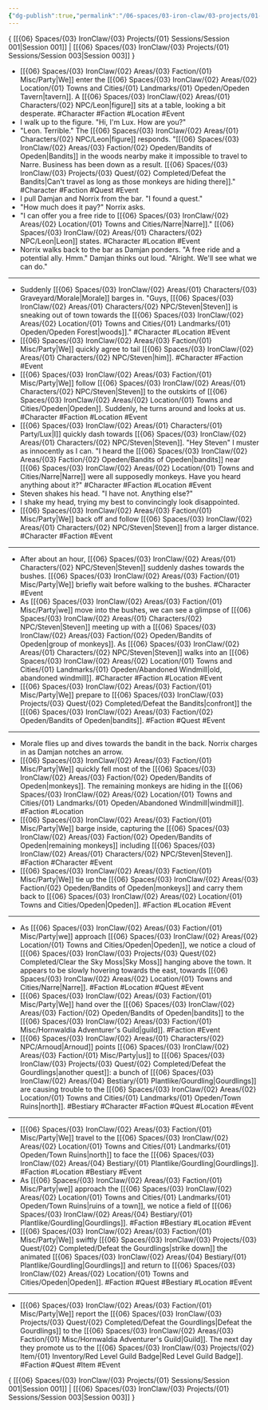 ```yaml
---
{"dg-publish":true,"permalink":"/06-spaces/03-iron-claw/03-projects/01-sessions/session-002/","title":"Session 002"}
---
```



{ [[{06} Spaces/{03} IronClaw/{03} Projects/{01} Sessions/Session 001\|Session 001]] | [[{06} Spaces/{03} IronClaw/{03} Projects/{01} Sessions/Session 003\|Session 003]] }

- [[{06} Spaces/{03} IronClaw/{02} Areas/{03} Faction/{01} Misc/Party\|We]] enter the [[{06} Spaces/{03} IronClaw/{02} Areas/{02} Location/{01} Towns and Cities/{01} Landmarks/{01} Opeden/Opeden Tavern\|tavern]]. A [[{06} Spaces/{03} IronClaw/{02} Areas/{01} Characters/{02} NPC/Leon\|figure]] sits at a table, looking a bit desperate. #Character #Faction #Location #Event
- I walk up to the figure. "Hi, I'm Lux. How are you?"
- "Leon. Terrible." The [[{06} Spaces/{03} IronClaw/{02} Areas/{01} Characters/{02} NPC/Leon\|figure]] responds. "[[{06} Spaces/{03} IronClaw/{02} Areas/{03} Faction/{02} Opeden/Bandits of Opeden\|Bandits]] in the woods nearby make it impossible to travel to Narre. Business has been down as a result. [[{06} Spaces/{03} IronClaw/{03} Projects/{03} Quest/{02} Completed/Defeat the Bandits\|Can't travel as long as those monkeys are hiding there]]." #Character #Faction #Quest #Event
- I pull Damjan and Norrix from the bar. "I found a quest."
- "How much does it pay?" Norrix asks.
- "I can offer you a free ride to [[{06} Spaces/{03} IronClaw/{02} Areas/{02} Location/{01} Towns and Cities/Narre\|Narre]]." [[{06} Spaces/{03} IronClaw/{02} Areas/{01} Characters/{02} NPC/Leon\|Leon]] states. #Character #Location #Event
- Norrix walks back to the bar as Damjan ponders. "A free ride and a potential ally. Hmm." Damjan thinks out loud. "Alright. We'll see what we can do."

---

- Suddenly [[{06} Spaces/{03} IronClaw/{02} Areas/{01} Characters/{03} Graveyard/Morale\|Morale]] barges in. "Guys, [[{06} Spaces/{03} IronClaw/{02} Areas/{01} Characters/{02} NPC/Steven\|Steven]] is sneaking out of town towards the [[{06} Spaces/{03} IronClaw/{02} Areas/{02} Location/{01} Towns and Cities/{01} Landmarks/{01} Opeden/Opeden Forest\|woods]]." #Character #Location #Event
- [[{06} Spaces/{03} IronClaw/{02} Areas/{03} Faction/{01} Misc/Party\|We]] quickly agree to tail [[{06} Spaces/{03} IronClaw/{02} Areas/{01} Characters/{02} NPC/Steven\|him]]. #Character #Faction #Event
- [[{06} Spaces/{03} IronClaw/{02} Areas/{03} Faction/{01} Misc/Party\|We]] follow [[{06} Spaces/{03} IronClaw/{02} Areas/{01} Characters/{02} NPC/Steven\|Steven]] to the outskirts of [[{06} Spaces/{03} IronClaw/{02} Areas/{02} Location/{01} Towns and Cities/Opeden\|Opeden]]. Suddenly, he turns around and looks at us. #Character #Faction #Location #Event
- [[{06} Spaces/{03} IronClaw/{02} Areas/{01} Characters/{01} Party/Lux\|I]] quickly dash towards [[{06} Spaces/{03} IronClaw/{02} Areas/{01} Characters/{02} NPC/Steven\|Steven]]. "Hey Steven" I muster as innocently as I can. "I heard the [[{06} Spaces/{03} IronClaw/{02} Areas/{03} Faction/{02} Opeden/Bandits of Opeden\|bandits]] near [[{06} Spaces/{03} IronClaw/{02} Areas/{02} Location/{01} Towns and Cities/Narre\|Narre]] were all supposedly monkeys. Have you heard anything about it?" #Character #Faction #Location #Event
- Steven shakes his head. "I have not. Anything else?"
- I shake my head, trying my best to convincingly look disappointed.
- [[{06} Spaces/{03} IronClaw/{02} Areas/{03} Faction/{01} Misc/Party\|We]] back off and follow [[{06} Spaces/{03} IronClaw/{02} Areas/{01} Characters/{02} NPC/Steven\|Steven]] from a larger distance. #Character #Faction #Event

---

- After about an hour, [[{06} Spaces/{03} IronClaw/{02} Areas/{01} Characters/{02} NPC/Steven\|Steven]] suddenly dashes towards the bushes. [[{06} Spaces/{03} IronClaw/{02} Areas/{03} Faction/{01} Misc/Party\|We]] briefly wait before walking to the bushes. #Character #Event
- As [[{06} Spaces/{03} IronClaw/{02} Areas/{03} Faction/{01} Misc/Party\|we]] move into the bushes, we can see a glimpse of [[{06} Spaces/{03} IronClaw/{02} Areas/{01} Characters/{02} NPC/Steven\|Steven]] meeting up with a [[{06} Spaces/{03} IronClaw/{02} Areas/{03} Faction/{02} Opeden/Bandits of Opeden\|group of monkeys]]. As [[{06} Spaces/{03} IronClaw/{02} Areas/{01} Characters/{02} NPC/Steven\|Steven]] walks into an [[{06} Spaces/{03} IronClaw/{02} Areas/{02} Location/{01} Towns and Cities/{01} Landmarks/{01} Opeden/Abandoned Windmill\|old, abandoned windmill]]. #Character #Faction #Location #Event
- [[{06} Spaces/{03} IronClaw/{02} Areas/{03} Faction/{01} Misc/Party\|We]] prepare to [[{06} Spaces/{03} IronClaw/{03} Projects/{03} Quest/{02} Completed/Defeat the Bandits\|confront]] the [[{06} Spaces/{03} IronClaw/{02} Areas/{03} Faction/{02} Opeden/Bandits of Opeden\|bandits]]. #Faction #Quest #Event

---

- Morale flies up and dives towards the bandit in the back. Norrix charges in as Damjan notches an arrow.
- [[{06} Spaces/{03} IronClaw/{02} Areas/{03} Faction/{01} Misc/Party\|We]] quickly fell most of the [[{06} Spaces/{03} IronClaw/{02} Areas/{03} Faction/{02} Opeden/Bandits of Opeden\|monkeys]]. The remaining monkeys are hiding in the [[{06} Spaces/{03} IronClaw/{02} Areas/{02} Location/{01} Towns and Cities/{01} Landmarks/{01} Opeden/Abandoned Windmill\|windmill]]. #Faction #Location
- [[{06} Spaces/{03} IronClaw/{02} Areas/{03} Faction/{01} Misc/Party\|We]] barge inside, capturing the [[{06} Spaces/{03} IronClaw/{02} Areas/{03} Faction/{02} Opeden/Bandits of Opeden\|remaining monkeys]] including [[{06} Spaces/{03} IronClaw/{02} Areas/{01} Characters/{02} NPC/Steven\|Steven]]. #Faction #Character #Event
- [[{06} Spaces/{03} IronClaw/{02} Areas/{03} Faction/{01} Misc/Party\|We]] tie up the [[{06} Spaces/{03} IronClaw/{02} Areas/{03} Faction/{02} Opeden/Bandits of Opeden\|monkeys]] and carry them back to [[{06} Spaces/{03} IronClaw/{02} Areas/{02} Location/{01} Towns and Cities/Opeden\|Opeden]]. #Faction #Location #Event

---

- As [[{06} Spaces/{03} IronClaw/{02} Areas/{03} Faction/{01} Misc/Party\|we]] approach [[{06} Spaces/{03} IronClaw/{02} Areas/{02} Location/{01} Towns and Cities/Opeden\|Opeden]], we notice a cloud of [[{06} Spaces/{03} IronClaw/{03} Projects/{03} Quest/{02} Completed/Clear the Sky Moss\|Sky Moss]] hanging above the town. It appears to be slowly hovering towards the east, towards [[{06} Spaces/{03} IronClaw/{02} Areas/{02} Location/{01} Towns and Cities/Narre\|Narre]]. #Faction #Location #Quest #Event
- [[{06} Spaces/{03} IronClaw/{02} Areas/{03} Faction/{01} Misc/Party\|We]] hand over the [[{06} Spaces/{03} IronClaw/{02} Areas/{03} Faction/{02} Opeden/Bandits of Opeden\|bandits]] to the [[{06} Spaces/{03} IronClaw/{02} Areas/{03} Faction/{01} Misc/Hornwaldia Adventurer's Guild\|guild]]. #Faction #Event
- [[{06} Spaces/{03} IronClaw/{02} Areas/{01} Characters/{02} NPC/Arnoud\|Arnoud]] points [[{06} Spaces/{03} IronClaw/{02} Areas/{03} Faction/{01} Misc/Party\|us]] to [[{06} Spaces/{03} IronClaw/{03} Projects/{03} Quest/{02} Completed/Defeat the Gourdlings\|another quest]]: a bunch of [[{06} Spaces/{03} IronClaw/{02} Areas/{04} Bestiary/{01} Plantlike/Gourdling\|Gourdlings]] are causing trouble to the [[{06} Spaces/{03} IronClaw/{02} Areas/{02} Location/{01} Towns and Cities/{01} Landmarks/{01} Opeden/Town Ruins\|north]]. #Bestiary #Character #Faction #Quest #Location #Event

---

- [[{06} Spaces/{03} IronClaw/{02} Areas/{03} Faction/{01} Misc/Party\|We]] travel to the [[{06} Spaces/{03} IronClaw/{02} Areas/{02} Location/{01} Towns and Cities/{01} Landmarks/{01} Opeden/Town Ruins\|north]] to face the [[{06} Spaces/{03} IronClaw/{02} Areas/{04} Bestiary/{01} Plantlike/Gourdling\|Gourdlings]]. #Faction #Location #Bestiary #Event
- As [[{06} Spaces/{03} IronClaw/{02} Areas/{03} Faction/{01} Misc/Party\|we]] approach the [[{06} Spaces/{03} IronClaw/{02} Areas/{02} Location/{01} Towns and Cities/{01} Landmarks/{01} Opeden/Town Ruins\|ruins of a town]], we notice a field of [[{06} Spaces/{03} IronClaw/{02} Areas/{04} Bestiary/{01} Plantlike/Gourdling\|Gourdlings]]. #Faction #Bestiary #Location #Event
- [[{06} Spaces/{03} IronClaw/{02} Areas/{03} Faction/{01} Misc/Party\|We]] swiftly [[{06} Spaces/{03} IronClaw/{03} Projects/{03} Quest/{02} Completed/Defeat the Gourdlings\|strike down]] the animated [[{06} Spaces/{03} IronClaw/{02} Areas/{04} Bestiary/{01} Plantlike/Gourdling\|Gourdlings]] and return to [[{06} Spaces/{03} IronClaw/{02} Areas/{02} Location/{01} Towns and Cities/Opeden\|Opeden]]. #Faction #Quest #Bestiary #Location #Event

---

- [[{06} Spaces/{03} IronClaw/{02} Areas/{03} Faction/{01} Misc/Party\|We]] report the [[{06} Spaces/{03} IronClaw/{03} Projects/{03} Quest/{02} Completed/Defeat the Gourdlings\|Defeat the Gourdlings]] to the [[{06} Spaces/{03} IronClaw/{02} Areas/{03} Faction/{01} Misc/Hornwaldia Adventurer's Guild\|Guild]]. The next day they promote us to the [[{06} Spaces/{03} IronClaw/{03} Projects/{02} Item/{01} Inventory/Red Level Guild Badge\|Red Level Guild Badge]]. #Faction #Quest #Item #Event

{ [[{06} Spaces/{03} IronClaw/{03} Projects/{01} Sessions/Session 001\|Session 001]] | [[{06} Spaces/{03} IronClaw/{03} Projects/{01} Sessions/Session 003\|Session 003]] }

